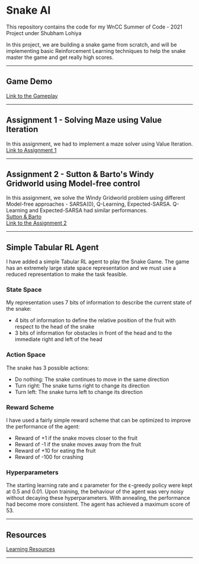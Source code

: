 # Snake AI
This repository contains the code for my WnCC Summer of Code - 2021 Project under Shubham Lohiya

In this project, we are building a snake game from scratch, and will be implementing basic Reinforcement Learning techniques to help the snake master the game and get really high scores.
___

## Game Demo 
[Link to the Gameplay](https://drive.google.com/file/d/1AwzIKlioTHutlSaIQ4TMpIIDqLMYU6VE/view?usp=sharing)
___

## Assignment 1 - Solving Maze using Value Iteration
In this assignment, we had to implement a maze solver using Value Iteration.<br/>
[Link to Assignment 1](https://www.cse.iitb.ac.in/~shivaram/teaching/old/cs747-a2020/pa-2/programming-assignment-2.html)
___
## Assignment 2 - Sutton & Barto's Windy Gridworld using Model-free control
In this assignment, we solve the Windy Gridworld problem using different Model-free approaches - SARSA(0), Q-Learning, Expected-SARSA. Q-Learning and Expected-SARSA had similar performances.<br/>
[Sutton & Barto](https://www.andrew.cmu.edu/course/10-703/textbook/BartoSutton.pdf)  
[Link to the Assignment 2](https://www.cse.iitb.ac.in/~shivaram/teaching/old/cs747-a2020/pa-2/programming-assignment-3.html)
___

## Simple Tabular RL Agent
I have added a simple Tabular RL agent to play the Snake Game. The game has an extremely large state space representation and we must use a reduced representation to make the task feasible.
### State Space
My representation uses 7 bits of information to describe the current state of the snake:
* 4 bits of information to define the relative position of the fruit with respect to the head of the snake
* 3 bits of information for obstacles in front of the head and to the immediate right and left of the head

### Action Space
The snake has 3 possible actions:
* Do nothing: The snake continues to move in the same direction
* Turn right: The snake turns right to change its direction
* Turn left: The snake turns left to change its direction

### Reward Scheme
I have used a fairly simple reward scheme that can be optimized to improve the performance of the agent:
* Reward of +1 if the snake moves closer to the fruit
* Reward of -1 if the snake moves away from the fruit
* Reward of +10 for eating the fruit
* Reward of -100 for crashing  

### Hyperparameters
The starting learning rate and &epsilon; parameter for the &epsilon;-greedy policy were kept at 0.5 and 0.01. Upon training, the behaviour of the agent was very noisy without decaying these hyperparameters. With annealing, the performance had become more consistent. The agent has achieved a maximum score of 53. 
___

## Resources
[Learning Resources](https://www.notion.so/SOC-Snake-AI-Project-471ff57983a24f749ca0ec08df8c9472 "Learning Resources")
___
